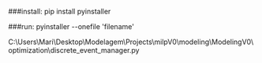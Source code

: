###install:
pip install pyinstaller 

###run:
pyinstaller  --onefile 'filename' 

C:\Users\Mari\Desktop\Modelagem\Projects\milpV0\modeling\ModelingV0\optimization\discrete_event_manager.py